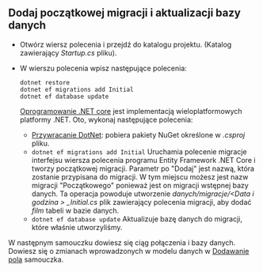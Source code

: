 ## <a name="add-initial-migration-and-update-the-database"></a>Dodaj początkowej migracji i aktualizacji bazy danych

* Otwórz wiersz polecenia i przejdź do katalogu projektu. (Katalog zawierający *Startup.cs* pliku).

* W wierszu polecenia wpisz następujące polecenia:

  ```console
  dotnet restore
  dotnet ef migrations add Initial
  dotnet ef database update
  ```
  
  [Oprogramowanie .NET core](https://docs.microsoft.com/dotnet/core/tools/index) jest implementacją wieloplatformowych platformy .NET. Oto, wykonaj następujące polecenia:

  * [Przywracanie DotNet](/dotnet/core/tools/dotnet-restore): pobiera pakiety NuGet określone w *.csproj* pliku.
  * `dotnet ef migrations add Initial` Uruchamia polecenie migracje interfejsu wiersza polecenia programu Entity Framework .NET Core i tworzy początkowej migracji. Parametr po "Dodaj" jest nazwą, która zostanie przypisana do migracji. W tym miejscu możesz jest nazw migracji "Początkowego" ponieważ jest on migracji wstępnej bazy danych. Ta operacja powoduje utworzenie *danych/migracje/\<Data i godzina > _Initial.cs* plik zawierający polecenia migracji, aby dodać *film* tabeli w bazie danych.
  * `dotnet ef database update`  Aktualizuje bazę danych do migracji, które właśnie utworzyliśmy.

W następnym samouczku dowiesz się ciąg połączenia i bazy danych. Dowiesz się o zmianach wprowadzonych w modelu danych w [Dodawanie pola](xref:tutorials/first-mvc-app/new-field) samouczka.
